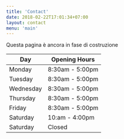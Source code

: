 ```yaml
---
title: 'Contact'
date: 2018-02-22T17:01:34+07:00
layout: contact
menu: 'main'
---
```

Questa pagina è ancora in fase di costruzione

| Day       | Opening Hours   |
| --------- | --------------- |
| Monday    | 8:30am - 5:00pm |
| Tuesday   | 8:30am - 5:00pm |
| Wednesday | 8:30am - 5:00pm |
| Thursday  | 8:30am - 5:00pm |
| Friday    | 8:30am - 5:00pm |
| Saturday  | 10:am - 4:00pm  |
| Saturday  | Closed          |
